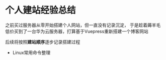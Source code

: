 # 个人建站经验总结

之前买过服务器从零开始搭建个人网站，但一直没有记录沉淀，
于是趁着薅羊毛低价买到了一台华为云服务器，打算基于Vuepress重新搭建一个博客网站

后续将按照**建站顺序**逐步记录搭建过程
* Linux常用命令整理